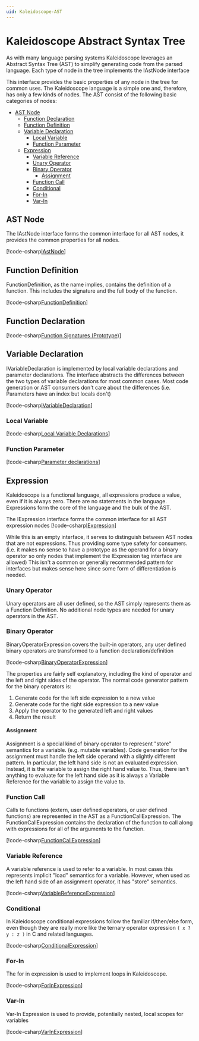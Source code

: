 ```yaml
---
uid: Kaleidoscope-AST
---
```


# Kaleidoscope Abstract Syntax Tree
As with many language parsing systems Kaleidoscope leverages an Abstract Syntax Tree (AST) to simplify
generating code from the parsed language. Each type of node in the tree implements the IAstNode interface

This interface provides the basic properties of any node in the tree for common uses. The Kaleidoscope
language is a simple one and, therefore, has only a few kinds of nodes. The AST consist of the following
basic categories of nodes:
 * [AST Node](#ast-node)
    * [Function Declaration](#function-declaration)
    * [Function Definition](#function-definition)
    * [Variable Declaration](#variable-declaration)
      * [Local Variable](#local-variable)
      * [Function Parameter](#function-parameter)
    * [Expression](#expression)
      * [Variable Reference](#variable-reference)
      * [Unary Operator](#unary-operator)
      * [Binary Operator](#binary-operator)
         - [Assignment](#assignment)
      * [Function Call](#function-call)
      * [Conditional](#conditional)
      * [For-In](#for-in)
      * [Var-In](#var-in)

## AST Node
The IAstNode interface forms the common interface for all AST nodes, it provides the common properties
for all nodes.

[!code-csharp[IAstNode](IAstNode.cs)]

## Function Definition
FunctionDefinition, as the name implies, contains the definition of a function. This includes the signature
and the full body of the function.

[!code-csharp[FunctionDefinition](FunctionDefinition.cs)]

## Function Declaration
[!code-csharp[Function Signatures (Prototype)](Prototype.cs)]

## Variable Declaration
IVariableDeclaration is implemented by local variable declarations and parameter declarations. The
interface abstracts the differences between the two types of variable declarations for most common
cases. Most code generation or AST consumers don't care about the differences (i.e. Parameters have
an index but locals don't)

[!code-csharp[IVariableDeclaration](IVariableDeclaration.cs)]

### Local Variable
[!code-csharp[Local Variable Declarations](LocalVariableDeclaration.cs)]

### Function Parameter
[!code-csharp[Parameter declarations](ParameterDeclaration.cs)]

## Expression
Kaleidoscope is a functional language, all expressions produce a value, even if it is always zero. There
are no statements in the language. Expressions form the core of the language and the bulk of the AST.

The IExpression interface forms the common interface for all AST expression nodes
[!code-csharp[IExpression](IExpression.cs)]

While this is an empty interface, it serves to distinguish between AST nodes that are not expressions.
Thus providing some type safety for consumers. (i.e. it makes no sense to have a prototype as the operand
for a binary operator so only nodes that implement the IExpression tag interface are allowed) This isn't
a common or generally recommended pattern for interfaces but makes sense here since some form of differentiation
is needed.

### Unary Operator
Unary operators are all user defined, so the AST simply represents them as a Function Definition. No
additional node types are needed for unary operators in the AST.

### Binary Operator
BinaryOperatorExpression covers the built-in operators, any user defined binary operators are transformed
to a function declaration/definition

[!code-csharp[BinaryOperatorExpression](BinaryOperatorExpression.cs)]

The properties are fairly self explanatory, including the kind of operator and the left and right sides of the
operator. The normal code generator pattern for the binary operators is:

1. Generate code for the left side expression to a new value
2. Generate code for the right side expression to a new value
3. Apply the operator to the generated left and right values
4. Return the result

#### Assignment
Assignment is a special kind of binary operator to represent "store" semantics for a variable. (e.g. mutable variables).
Code generation for the assignment must handle the left side operand with a slightly different pattern. In particular,
the left hand side is not an evaluated expression. Instead, it is the variable to assign the right hand value to. Thus,
there isn't anything to evaluate for the left hand side as it is always a Variable Reference for the variable to assign
the value to.

### Function Call
Calls to functions (extern, user defined operators, or user defined functions) are represented in the AST as a
FunctionCallExpression. The FunctionCallExpression contains the declaration of the function to call along with 
expressions for all of the arguments to the function.

[!code-csharp[FunctionCallExpression](FunctionCallExpression.cs)]

### Variable Reference
A variable reference is used to refer to a variable. In most cases this represents implicit "load" semantics for a
variable. However, when used as the left hand side of an assignment operator, it has "store" semantics.

[!code-csharp[VariableReferenceExpression](VariableReferenceExpression.cs)]

### Conditional
In Kaleidoscope conditional expressions follow the familiar if/then/else form, even though they are really more
like the ternary operator expression `( x ? y : z )` in C and related languages.

[!code-csharp[ConditionalExpression](ConditionalExpression.cs)]

### For-In
The for in expression is used to implement loops in Kaleidoscope.

[!code-csharp[ForInExpression](ForInExpression.cs)]

### Var-In
Var-In Expression is used to provide, potentially nested, local scopes for variables

[!code-csharp[VarInExpression](VarInExpression.cs)]

